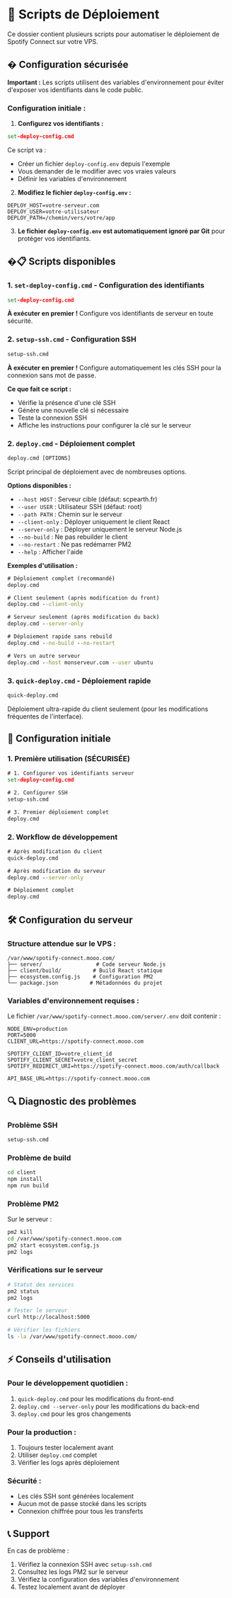 # 🚀 Scripts de Déploiement

Ce dossier contient plusieurs scripts pour automatiser le déploiement de Spotify Connect sur votre VPS.

## � Configuration sécurisée

**Important :** Les scripts utilisent des variables d'environnement pour éviter d'exposer vos identifiants dans le code public.

### Configuration initiale :

1. **Configurez vos identifiants :**
```cmd
set-deploy-config.cmd
```
Ce script va :
- Créer un fichier `deploy-config.env` depuis l'exemple
- Vous demander de le modifier avec vos vraies valeurs
- Définir les variables d'environnement

2. **Modifiez le fichier `deploy-config.env` :**
```env
DEPLOY_HOST=votre-serveur.com
DEPLOY_USER=votre-utilisateur
DEPLOY_PATH=/chemin/vers/votre/app
```

3. **Le fichier `deploy-config.env` est automatiquement ignoré par Git** pour protéger vos identifiants.

## �📋 Scripts disponibles

### 1. `set-deploy-config.cmd` - Configuration des identifiants
```cmd
set-deploy-config.cmd
```
**À exécuter en premier !** Configure vos identifiants de serveur en toute sécurité.

### 2. `setup-ssh.cmd` - Configuration SSH
```cmd
setup-ssh.cmd
```
**À exécuter en premier !** Configure automatiquement les clés SSH pour la connexion sans mot de passe.

**Ce que fait ce script :**
- Vérifie la présence d'une clé SSH
- Génère une nouvelle clé si nécessaire
- Teste la connexion SSH
- Affiche les instructions pour configurer la clé sur le serveur

### 2. `deploy.cmd` - Déploiement complet
```cmd
deploy.cmd [OPTIONS]
```
Script principal de déploiement avec de nombreuses options.

**Options disponibles :**
- `--host HOST` : Serveur cible (défaut: scpearth.fr)
- `--user USER` : Utilisateur SSH (défaut: root)
- `--path PATH` : Chemin sur le serveur
- `--client-only` : Déployer uniquement le client React
- `--server-only` : Déployer uniquement le serveur Node.js
- `--no-build` : Ne pas rebuilder le client
- `--no-restart` : Ne pas redémarrer PM2
- `--help` : Afficher l'aide

**Exemples d'utilisation :**
```cmd
# Déploiement complet (recommandé)
deploy.cmd

# Client seulement (après modification du front)
deploy.cmd --client-only

# Serveur seulement (après modification du back)
deploy.cmd --server-only

# Déploiement rapide sans rebuild
deploy.cmd --no-build --no-restart

# Vers un autre serveur
deploy.cmd --host monserveur.com --user ubuntu
```

### 3. `quick-deploy.cmd` - Déploiement rapide
```cmd
quick-deploy.cmd
```
Déploiement ultra-rapide du client seulement (pour les modifications fréquentes de l'interface).

## 🔧 Configuration initiale

### 1. Première utilisation (SÉCURISÉE)
```cmd
# 1. Configurer vos identifiants serveur
set-deploy-config.cmd

# 2. Configurer SSH
setup-ssh.cmd

# 3. Premier déploiement complet
deploy.cmd
```

### 2. Workflow de développement
```cmd
# Après modification du client
quick-deploy.cmd

# Après modification du serveur
deploy.cmd --server-only

# Déploiement complet
deploy.cmd
```

## 🛠️ Configuration du serveur

### Structure attendue sur le VPS :
```
/var/www/spotify-connect.mooo.com/
├── server/                 # Code serveur Node.js
├── client/build/          # Build React statique
├── ecosystem.config.js    # Configuration PM2
└── package.json          # Métadonnées du projet
```

### Variables d'environnement requises :
Le fichier `/var/www/spotify-connect.mooo.com/server/.env` doit contenir :
```env
NODE_ENV=production
PORT=5000
CLIENT_URL=https://spotify-connect.mooo.com

SPOTIFY_CLIENT_ID=votre_client_id
SPOTIFY_CLIENT_SECRET=votre_client_secret
SPOTIFY_REDIRECT_URI=https://spotify-connect.mooo.com/auth/callback

API_BASE_URL=https://spotify-connect.mooo.com
```

## 🔍 Diagnostic des problèmes

### Problème SSH
```cmd
setup-ssh.cmd
```

### Problème de build
```cmd
cd client
npm install
npm run build
```

### Problème PM2
Sur le serveur :
```bash
pm2 kill
cd /var/www/spotify-connect.mooo.com
pm2 start ecosystem.config.js
pm2 logs
```

### Vérifications sur le serveur
```bash
# Statut des services
pm2 status
pm2 logs

# Tester le serveur
curl http://localhost:5000

# Vérifier les fichiers
ls -la /var/www/spotify-connect.mooo.com/
```

## ⚡ Conseils d'utilisation

### Pour le développement quotidien :
1. `quick-deploy.cmd` pour les modifications du front-end
2. `deploy.cmd --server-only` pour les modifications du back-end
3. `deploy.cmd` pour les gros changements

### Pour la production :
1. Toujours tester localement avant
2. Utiliser `deploy.cmd` complet
3. Vérifier les logs après déploiement

### Sécurité :
- Les clés SSH sont générées localement
- Aucun mot de passe stocké dans les scripts
- Connexion chiffrée pour tous les transferts

## 📞 Support

En cas de problème :
1. Vérifiez la connexion SSH avec `setup-ssh.cmd`
2. Consultez les logs PM2 sur le serveur
3. Vérifiez la configuration des variables d'environnement
4. Testez localement avant de déployer
